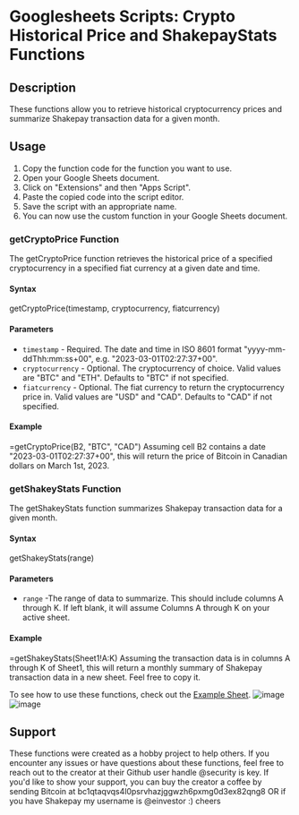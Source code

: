 # Googlesheets Scripts: Crypto Historical Price and ShakepayStats Functions

## Description
These functions allow you to retrieve historical cryptocurrency prices and summarize Shakepay transaction data for a given month. 

## Usage
1. Copy the function code for the function you want to use.
2. Open your Google Sheets document.
3. Click on "Extensions" and then "Apps Script".
4. Paste the copied code into the script editor.
5. Save the script with an appropriate name.
6. You can now use the custom function in your Google Sheets document.

### getCryptoPrice Function
The getCryptoPrice function retrieves the historical price of a specified cryptocurrency in a specified fiat currency at a given date and time.

#### Syntax
getCryptoPrice(timestamp, cryptocurrency, fiatcurrency)

#### Parameters
* `timestamp` - Required. The date and time in ISO 8601 format "yyyy-mm-ddThh:mm:ss+00", e.g. "2023-03-01T02:27:37+00".
* `cryptocurrency` - Optional. The cryptocurrency of choice. Valid values are "BTC" and "ETH". Defaults to "BTC" if not specified.
* `fiatcurrency` - Optional. The fiat currency to return the cryptocurrency price in. Valid values are "USD" and "CAD". Defaults to "CAD" if not specified.

#### Example
=getCryptoPrice(B2, "BTC", "CAD")
Assuming cell B2 contains a date "2023-03-01T02:27:37+00", this will return the price of Bitcoin in Canadian dollars on March 1st, 2023.

### getShakeyStats Function
The getShakeyStats function summarizes Shakepay transaction data for a given month.

#### Syntax
getShakeyStats(range)

#### Parameters
* `range` -The range of data to summarize. This should include columns A through K. If left blank, it will assume Columns A through K on your active sheet.

#### Example
=getShakeyStats(Sheet1!A:K)
Assuming the transaction data is in columns A through K of Sheet1, this will return a monthly summary of Shakepay transaction data in a new sheet. Feel free to copy it.

To see how to use these functions, check out the [Example Sheet](https://docs.google.com/spreadsheets/d/1zVC0OqCdjo41pWUnaLXuLWsBJiFGEoO6IHOo24GyuZQ/edit#gid=0).
![image](https://user-images.githubusercontent.com/92526489/223212389-bc16e588-b40d-478a-9090-e004a600a35c.png)
![image](https://user-images.githubusercontent.com/92526489/223212643-2fdd3e89-fae7-422b-9729-d6c25f021dd3.png)

## Support
These functions were created as a hobby project to help others. If you encounter any issues or have questions about these functions, feel free to reach out to the creator at their Github user handle @security is key. If you'd like to show your support, you can buy the creator a coffee by sending Bitcoin at bc1qtaqvqs4l0psrvhazjggwzh6pxmg0d3ex82qng8 OR if you have Shakepay my username is @einvestor :) cheers
